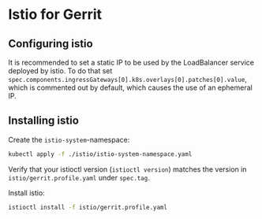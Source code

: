 # Istio for Gerrit

## Configuring istio

It is recommended to set a static IP to be used by the LoadBalancer service
deployed by istio. To do that set
`spec.components.ingressGateways[0].k8s.overlays[0].patches[0].value`, which is
commented out by default, which causes the use of an ephemeral IP.

## Installing istio

Create the `istio-system`-namespace:

```sh
kubectl apply -f ./istio/istio-system-namespace.yaml
```

Verify that your istioctl version (`istioctl version`) matches the version in
`istio/gerrit.profile.yaml` under `spec.tag`.

Install istio:

```sh
istioctl install -f istio/gerrit.profile.yaml
```